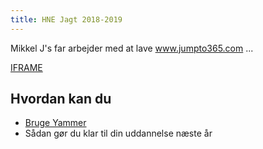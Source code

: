 ```yaml
---
title: HNE Jagt 2018-2019
---
```


Mikkel J's far arbejder med at lave  www.jumpto365.com ...

[IFRAME](https://www.youtube.com/embed/ZbP2fkZB3dY)

## Hvordan kan du 

- [Bruge Yammer](https://preview.app.jumpto365.com/scenario/generic/yammer/taskarea)
- Sådan gør du klar til din uddannelse næste år
